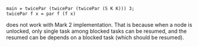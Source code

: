 ```
main = twicePar (twicePar (twicePar (S K K))) 3;
twicePar f x = par f (f x)
```

does not work with Mark 2 implementation.
That is because when a node is unlocked, only single task among blocked tasks can be resumed, and the resumed can be depends on a blocked task (which should be resumed).
